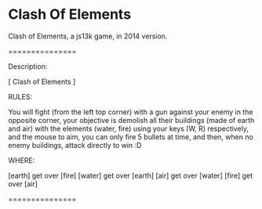 Clash Of Elements
===============

Clash of Elements, a js13k game, in 2014 version.

===============

Description:

[ Clash of Elements ]

RULES:

You will fight (from the left top corner) with a gun against your enemy in the opposite corner, your objective is demolish all their buildings (made of earth and air) with the elements (water, fire) using your keys (W, R) respectively, and the mouse to aim, you can only fire 5 bullets at time, and then, when no enemy buildings, attack directly to win :D

WHERE:

[earth] get over [fire]
[water] get over [earth]
[air] get over [water]
[fire] get over [air]

===============